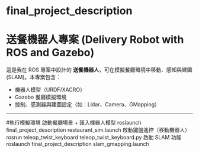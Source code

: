# final_project_description
# 送餐機器人專案 (Delivery Robot with ROS and Gazebo)

這是我在 ROS 專案中設計的 **送餐機器人**，可在模擬餐廳環境中移動、感知與建圖 (SLAM)。本專案包含：
- 機器人模型（URDF/XACRO）
- Gazebo 餐廳模擬環境
- 控制、感測器與建圖設定（如：Lidar、Camera、GMapping）

---
#執行模擬環境
啟動餐廳場景 + 匯入機器人模型
roslaunch final_project_description restaurant_sim.launch
啟動鍵盤遙控（移動機器人）
rosrun teleop_twist_keyboard teleop_twist_keyboard.py
啟動 SLAM 功能
roslaunch final_project_description slam_gmapping.launch
